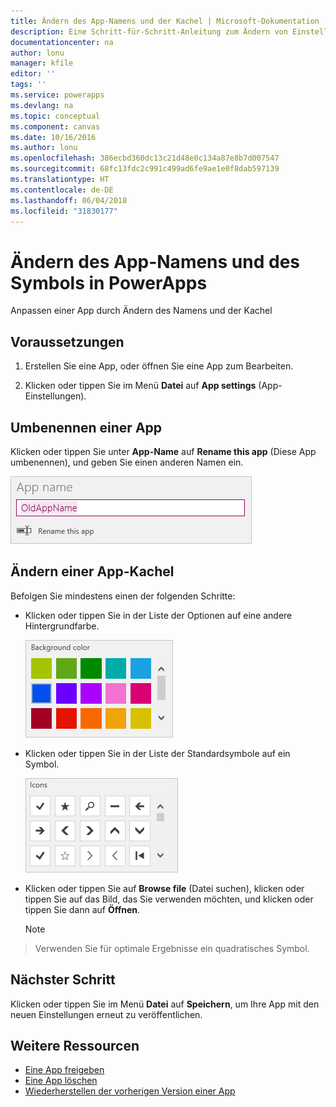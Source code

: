 ```yaml
---
title: Ändern des App-Namens und der Kachel | Microsoft-Dokumentation
description: Eine Schritt-für-Schritt-Anleitung zum Ändern von Einstellungen, z.B. den App-Namen und das Symbol
documentationcenter: na
author: lonu
manager: kfile
editor: ''
tags: ''
ms.service: powerapps
ms.devlang: na
ms.topic: conceptual
ms.component: canvas
ms.date: 10/16/2016
ms.author: lonu
ms.openlocfilehash: 386ecbd360dc13c21d48e0c134a87e8b7d007547
ms.sourcegitcommit: 68fc13fdc2c991c499ad6fe9ae1e0f8dab597139
ms.translationtype: HT
ms.contentlocale: de-DE
ms.lasthandoff: 06/04/2018
ms.locfileid: "31830177"
---
```

# <a name="change-app-name-and-icon-in-powerapps"></a>Ändern des App-Namens und des Symbols in PowerApps
Anpassen einer App durch Ändern des Namens und der Kachel

## <a name="prerequisites"></a>Voraussetzungen
1. Erstellen Sie eine App, oder öffnen Sie eine App zum Bearbeiten.

2. Klicken oder tippen Sie im Menü **Datei** auf **App settings** (App-Einstellungen).

## <a name="rename-an-app"></a>Umbenennen einer App
Klicken oder tippen Sie unter **App-Name** auf **Rename this app** (Diese App umbenennen), und geben Sie einen anderen Namen ein.

![Schließen einer App](./media/set-name-tile/rename-app.png)

## <a name="change-an-app-tile"></a>Ändern einer App-Kachel
Befolgen Sie mindestens einen der folgenden Schritte:

* Klicken oder tippen Sie in der Liste der Optionen auf eine andere Hintergrundfarbe.

    ![Wählen Sie eine Kachelfarbe aus.](./media/set-name-tile/tile-colors.png)

* Klicken oder tippen Sie in der Liste der Standardsymbole auf ein Symbol.

    ![Wählen Sie ein Kachelsymbol aus.](./media/set-name-tile/tile-icons.png)

* Klicken oder tippen Sie auf **Browse file** (Datei suchen), klicken oder tippen Sie auf das Bild, das Sie verwenden möchten, und klicken oder tippen Sie dann auf **Öffnen**.

    > [!NOTE]
> Verwenden Sie für optimale Ergebnisse ein quadratisches Symbol.

## <a name="next-step"></a>Nächster Schritt
Klicken oder tippen Sie im Menü **Datei** auf **Speichern**, um Ihre App mit den neuen Einstellungen erneut zu veröffentlichen.

## <a name="more-resources"></a>Weitere Ressourcen
* [Eine App freigeben](share-app.md)
* [Eine App löschen](delete-app.md)
* [Wiederherstellen der vorherigen Version einer App](restore-an-app.md)
